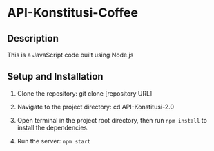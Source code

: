 # API-Konstitusi-Coffee

## Description
This is a JavaScript code built using Node.js

## Setup and Installation

1. Clone the repository:
git clone [repository URL]

2. Navigate to the project directory:
cd API-Konstitusi-2.0

3. Open terminal in the project root directory, then run `npm install` to install the dependencies.

4. Run the server:
`npm start`

